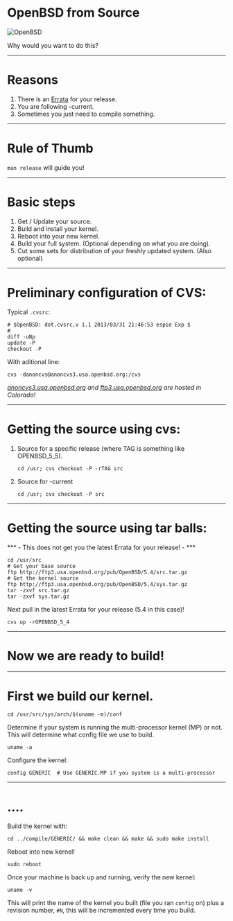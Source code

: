 # OpenBSD from Source

![OpenBSD](https://deftly.net/banner1.gif)

Why would you want to do this?

---

# Reasons

1. There is an [Errata](http://www.openbsd.org/errata55.html) for your release.
2. You are following -current.
3. Sometimes you just need to compile something.

---

# Rule of Thumb

`man release` will guide you!

---

# Basic steps

1. Get / Update your source.
2. Build and install your kernel.
3. Reboot into your new kernel.
4. Build your full system. (Optional depending on what you are doing).
5. Cut some sets for distribution of your freshly updated system. (Also optional)

---

# Preliminary configuration of CVS:

Typical `.cvsrc`:

```
# $OpenBSD: dot.cvsrc,v 1.1 2013/03/31 21:46:53 espie Exp $
#
diff -uNp
update -P
checkout -P
```

With aditional line:

```
cvs -danoncvs@anoncvs3.usa.openbsd.org:/cvs
```

*[anoncvs3.usa.openbsd.org](http://www.openbsd.org/ftp.html) and [ftp3.usa.openbsd.org](http://www.openbsd.org/ftp.html) are hosted in Colorado!*

---

# Getting the source using cvs:

1. Source for a specific release (where TAG is something like OPENBSD_5_5).

    `cd /usr; cvs checkout -P -rTAG src`

2. Source for -current

    `cd /usr; cvs checkout -P src`

---

# Getting the source using tar balls:

*** - This does not get you the latest Errata for your release! - ***

```
cd /usr/src
# Get your base source
ftp http://ftp3.usa.openbsd.org/pub/OpenBSD/5.4/src.tar.gz
# Get the kernel source
ftp http://ftp3.usa.openbsd.org/pub/OpenBSD/5.4/sys.tar.gz
tar -zxvf src.tar.gz
tar -zxvf sys.tar.gz
```

Next pull in the latest Errata for your release (5.4 in this case)!

```
cvs up -rOPENBSD_5_4
```

---

# Now we are ready to build!

---

# First we build our kernel.

```
cd /usr/src/sys/arch/$(uname -m)/conf
```

Determine if your system is running the multi-processor kernel (MP) or not. This will determine what config file we use to build.

```
uname -a
```

Configure the kernel:

```
config GENERIC  # Use GENERIC.MP if you system is a multi-processor
```

---
# ....

Build the kernel with:

```
cd ../compile/GENERIC/ && make clean && make && sudo make install
```

Reboot into new kernel!

```
sudo reboot
```

Once your machine is back up and running, verify the new kernel:

```
uname -v
```

This will print the name of the kernel you built (file you ran `config` on) plus a revision number, `#N`, this will be incremented every time you build.
